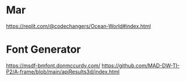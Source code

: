 # Mar

https://replit.com/@codechangers/Ocean-World#index.html


# Font Generator
https://msdf-bmfont.donmccurdy.com/
https://github.com/MAD-DW-TI-P2/A-frame/blob/main/apiResults3d/index.html